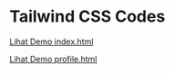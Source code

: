 # Tailwind CSS Codes

[Lihat Demo index.html](https://janzenfaidiban.github.io/sacodes-weekend-tailwind-css-with-janzen/index.html)


[Lihat Demo profile.html](https://janzenfaidiban.github.io/sacodes-weekend-tailwind-css-with-janzen/profile.html)
